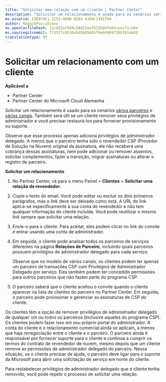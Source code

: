 ```yaml
---
title: "Solicitar uma relação com um cliente | Partner Center"
description: "Solicitar um relacionamento é usado para os cenários vários parceiros e vários canais. Também será útil se um cliente remover seus privilégios de administrador e você precisar restaurá-los para fornecer provisionamento ou suporte."
ms.assetid: E3D979C1-2253-408B-82B1-4104C1341704
author: MaggiePucciEvans
ms.openlocfilehash: 11c855af950c58423aaf9155d4fe64ceacf1ce6e
ms.sourcegitcommit: 772577c0538a5d5b05d45f0e669697209761ab03
translationtype: HT
---
```

# <a name="request-a-relationship-with-a-customer"></a>Solicitar um relacionamento com um cliente

**Aplicável a**

-  Partner Center
-  Partner Center do Microsoft Cloud Alemanha

Solicitar um relacionamento é usado para os cenários [vários parceiros](multipartner.md) e [vários canais](multichannel.md). Também será útil se um cliente remover seus privilégios de administrador e você precisar restaurá-los para fornecer provisionamento ou suporte.

Observe que esse processo apenas adiciona privilégios de administrador delegado. A menos que o parceiro tenha sido o revendedor CSP (Provedor de Solução na Nuvem) original da assinatura, ele não receberá uma cobrança dessas assinaturas, nem pode adicionar ou remover assentos, solicitar complementos, fazer a transição, migrar assinaturas ou alterar o registro de parceiro.

<a href="" id="requestarelationship"></a>
**Solicitar um relacionamento**

1.  No Partner Center, vá para o menu Painel &gt; **Clientes** &gt; **Solicitar uma relação de revendedor**.
2.  Copie o texto do email. Você pode editar ou excluir os dois primeiros parágrafos, mas o link deve ser deixado como está. A URL do link aplica-se especificamente à sua conta de revendedor e não tem qualquer informação do cliente incluída. Você pode reutilizar o mesmo link sempre que solicitar uma relação.
3.  Envie-o para o cliente. Para aceitar, eles podem clicar no link do convite e entrar usando uma conta de administrador.
4.  Em seguida, o cliente pode analisar todos os parceiros de serviços diferentes na página **Relações de Parceiro**, incluindo quais parceiros possuem privilégios de administrador delegado para cada serviço.

    Observe que no modelo de vários canais, os clientes podem ter apenas um parceiro de transações CSP com Privilégios de Administrador Delegado por serviço. Eles também podem ter concedido permissões para outros parceiros que não fazem parte do programa CSP.

5.  O parceiro saberá que o cliente aceitou o convite quando o cliente aparecer na lista de clientes do parceiro no Partner Center. Em seguida, o parceiro pode provisionar e gerenciar as assinaturas de CSP do cliente.

Os clientes têm a opção de remover privilégios de administrador delegado de qualquer um ou todos os parceiros (inclusive aqueles do programa CSP). Os clientes podem fazer isso em seu próprio portal do administrador. A conta do cliente e o relacionamento comercial ainda se aplicam, a menos que haja renegociação entre o cliente e o parceiro. O parceiro ainda é responsável por fornecer suporte para o cliente e continua a cumprir os termos do contrato de revendedor de nuvem, mesmo depois que um cliente remove as permissões de administrador delegado do parceiro. Nessa situação, se o cliente precisar de ajuda, o parceiro deve ligar para o suporte da Microsoft para abrir uma solicitação de serviço em nome do cliente.

Para restabelecer privilégios de administrador delegado que o cliente tenha removido, você pode repetir o processo de solicitar uma relação.

 

 



